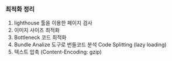 ### 최적화 정리

1. lighthouse 툴을 이용한 페이지 검사
2. 이미지 사이즈 최적화
3. Bottleneck 코드 최적화
4. Bundle Analize 도구로 번들코드 분석 Code Splitting (lazy loading)
5. 텍스트 압축 (Content-Encoding: gzip)
